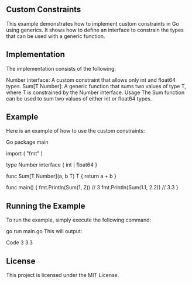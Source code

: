 ## Custom Constraints
This example demonstrates how to implement custom constraints in Go using generics. It shows how to define an interface to constrain the types that can be used with a generic function.

## Implementation
The implementation consists of the following:

Number interface: A custom constraint that allows only int and float64 types.
Sum[T Number]: A generic function that sums two values of type T, where T is constrained by the Number interface.
Usage
The Sum function can be used to sum two values of either int or float64 types.

## Example
Here is an example of how to use the custom constraints:

Go
package main

import (
    "fmt"
)

type Number interface {
    int | float64
}

func Sum[T Number](a, b T) T {
    return a + b
}

func main() {
    fmt.Println(Sum(1, 2))     // 3
    fmt.Println(Sum(1.1, 2.2)) // 3.3
}
## Running the Example
To run the example, simply execute the following command:

go run main.go
This will output:

Code
3
3.3
## License
This project is licensed under the MIT License.
